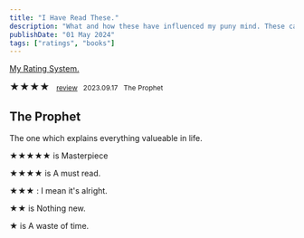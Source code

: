 ```yaml
---
title: "I Have Read These."
description: "What and how these have influenced my puny mind. These can be books and audiobooks as well."
publishDate: "01 May 2024"
tags: ["ratings", "books"]
---
```



<a href="#00">My Rating System.</a>


<span style="font-size: 17px;">★★★★</span> &nbsp; <span style="font-size: 12px;">
  <a href="#1">review</a> &nbsp; 2023.09.17 &nbsp; The Prophet </span>































<a id="1"></a>
<h2>The Prophet</h2>
<p>The one which explains everything valueable in life.</p>



<a id="00"></a>
<p>★★★★★ is Masterpiece</p>
★★★★ is A must read.
<p>★★★ : I mean it's alright.</p>
<p>★★ is Nothing new.</p>
<p>★ is A waste of time.</p>


